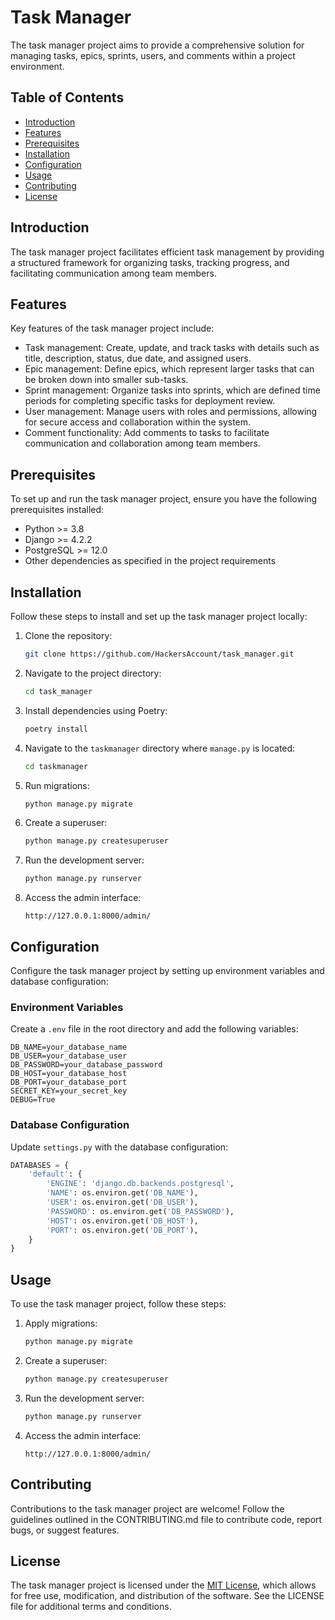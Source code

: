 # Task Manager

The task manager project aims to provide a comprehensive solution for managing tasks, epics, sprints, users, and comments within a project environment.

## Table of Contents

- [Introduction](#introduction)
- [Features](#features)
- [Prerequisites](#prerequisites)
- [Installation](#installation)
- [Configuration](#configuration)
- [Usage](#usage)
- [Contributing](#contributing)
- [License](#license)

## Introduction

The task manager project facilitates efficient task management by providing a structured framework for organizing tasks, tracking progress, and facilitating communication among team members.

## Features

Key features of the task manager project include:

- Task management: Create, update, and track tasks with details such as title, description, status, due date, and assigned users.
- Epic management: Define epics, which represent larger tasks that can be broken down into smaller sub-tasks.
- Sprint management: Organize tasks into sprints, which are defined time periods for completing specific tasks for deployment review.
- User management: Manage users with roles and permissions, allowing for secure access and collaboration within the system.
- Comment functionality: Add comments to tasks to facilitate communication and collaboration among team members.

## Prerequisites

To set up and run the task manager project, ensure you have the following prerequisites installed:

- Python >= 3.8
- Django >= 4.2.2
- PostgreSQL >= 12.0
- Other dependencies as specified in the project requirements


## Installation
Follow these steps to install and set up the task manager project locally:

1. Clone the repository:
   ```bash
   git clone https://github.com/HackersAccount/task_manager.git
   ```

2. Navigate to the project directory:
   ```bash
   cd task_manager
   ```

3. Install dependencies using Poetry:
   ```bash
   poetry install
   ```

4. Navigate to the `taskmanager` directory where `manage.py` is located:
   ```bash
   cd taskmanager
   ```

5. Run migrations:
   ```bash
   python manage.py migrate
   ```

6. Create a superuser:
   ```bash
   python manage.py createsuperuser
   ```

7. Run the development server:
   ```bash
   python manage.py runserver
   ```

8. Access the admin interface:
    ```
    http://127.0.0.1:8000/admin/
    ```

## Configuration

Configure the task manager project by setting up environment variables and database configuration:

### Environment Variables

Create a `.env` file in the root directory and add the following variables:

```plaintext
DB_NAME=your_database_name
DB_USER=your_database_user
DB_PASSWORD=your_database_password
DB_HOST=your_database_host
DB_PORT=your_database_port
SECRET_KEY=your_secret_key
DEBUG=True
```

### Database Configuration

Update `settings.py` with the database configuration:

```python
DATABASES = {
    'default': {
        'ENGINE': 'django.db.backends.postgresql',
        'NAME': os.environ.get('DB_NAME'),
        'USER': os.environ.get('DB_USER'),
        'PASSWORD': os.environ.get('DB_PASSWORD'),
        'HOST': os.environ.get('DB_HOST'),
        'PORT': os.environ.get('DB_PORT'),
    }
}
```

## Usage

To use the task manager project, follow these steps:

1. Apply migrations:
   ```bash
   python manage.py migrate
   ```

2. Create a superuser:
   ```bash
   python manage.py createsuperuser
   ```

3. Run the development server:
   ```bash
   python manage.py runserver
   ```

4. Access the admin interface:
   ```
   http://127.0.0.1:8000/admin/
   ```

## Contributing

Contributions to the task manager project are welcome! Follow the guidelines outlined in the CONTRIBUTING.md file to contribute code, report bugs, or suggest features.

## License

The task manager project is licensed under the [MIT License](LICENSE), which allows for free use, modification, and distribution of the software. See the LICENSE file for additional terms and conditions.
